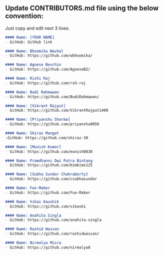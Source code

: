 ## Update CONTRIBUTORS.md file using the below convention:

Just copy and edit next 3 lines:
```markdown
#### Name: [YOUR NAME]
- GitHub: GitHub link
```

```markdown
#### Name: Bhoomika Wavhal 
- GitHub: https://github.com/wbhoomika/
```

```markdown
#### Name: Agnese Beschin
- GitHub: https://github.com/AgneseB2/
```

```markdown
#### Name: Rishi Raj
- GitHub: https://github.com/rsh-raj
```

```markdown
#### Name: Budi Rahmawan
- GitHub: https://github.com/BudiRahmawan/
```

```markdown
#### Name: [Vikrant Rajput]
- GitHub: https://github.com/VikrantRajput1408
```

```markdown
#### Name: [Priyanshu Sharma]
- GitHub: https://github.com/priyanshu0056
```

```markdown
#### Name: Shiraz Mangat
-GitHub: https://github.com/shiraz-30
```

```markdown
#### Name: [Munish Kumar]
- GitHub: https://github.com/munish0838
```

```markdown
#### Name: Pramdhanni Dwi Putra Bintang
- GitHub: https://github.com/bimbims125
```

```markdown
#### Name: [Subha Sundar Chakraborty]
- GitHub: https://github.com/csubhasundar
```

```markdown
#### Name: Foo-Maker
- GitHub: https://github.com/Foo-Maker
```

```markdown
#### Name: Vikas Kaushik
- GitHub: https://github.com/vikask1
```

```markdown
#### Name: Anahita Singla
- GitHub: https://github.com/anahita-singla
```

```markdown
#### Name: Rashid Wassan
- GitHub: https://github.com/rashidwassan/
```

```markdown
#### Name: Nirmalya Misra
- GitHub: https://github.com/nirmalya8
```
